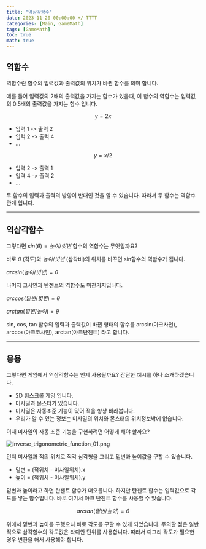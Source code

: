 ```yaml
---
title: "역삼각함수"
date: 2023-11-20 00:00:00 +/-TTTT
categories: [Main, GameMath]
tags: [GameMath]
toc: true
math: true
---
```


## 역함수

역함수란 함수의 입력값과 출력값의 위치가 바뀐 함수를 의미 합니다.

예를 들어 입력값의 2배의 출력값을 가지는 함수가 있을때, 이 함수의 역함수는 입력값의 0.5배의 출력값을 가지는 함수 입니다.

$$
y = 2x
$$
- 입력 1 -> 출력 2
- 입력 2 -> 출력 4
- ...

$$
y = x/2
$$

- 입력 2 -> 출력 1
- 입력 4 -> 출력 2
- ...

두 함수의 입력과 출력의 방향이 반대인 것을 알 수 있습니다. 따라서 두 함수는 역함수 관계 입니다.

---

## 역삼각함수

그렇다면 $sin(\theta) = 높이 / 빗변$ 함수의 역함수는 무엇일까요?

바로 $\theta$ (각도)와 $높이 / 빗변$ (삼각비)의 위치를 바꾸면 sin함수의 역함수가 됩니다.

$arcsin(높이 / 빗변) = \theta$

나머지 코사인과 탄젠트의 역함수도 마찬가지입니다.

$arccos(밑변 / 빗변) = \theta$

$arctan(밑변 / 높이) = \theta$

sin, cos, tan 함수의 입력과 출력값이 바뀐 형태의 함수를 arcsin(아크사인), arccos(아크코사인), arctan(아크탄젠트) 라고 합니다.

---

## 응용

그렇다면 게임에서 역삼각함수는 언제 사용될까요?
간단한 예시를 하나 소개하겠습니다.

- 2D 횡스크롤 게임 입니다. 
- 미사일과 몬스터가 있습니다. 
- 미사일은 자동조준 기능이 있어 적을 항상 바라봅니다.
- 우리가 알 수 있는 정보는 미사일의 위치와 몬스터의 위치정보밖에 없습니다.  

이때 미사일의 자동 조준 기능을 구현하려면 어떻게 해야 할까요?

![inverse_trigonometric_function_01.png](https://1drv.ms/i/c/faa1d6b4af8fb38d/IQSs57p2HEP0QKTBXE9Fhiu-AfmAp-VyUSiDpvLZ4wZtfTA?width=720&height=288)

먼저 미사일과 적의 위치로 직각 삼각형을 그리고 밑변과 높이값을 구할 수 있습니다.

- 밑변 = (적위치 - 미사일위치).x
- 높이 = (적위치 - 미사일위치).y

밑변과 높이라고 하면 탄젠트 함수가 떠오릅니다.  하지만 탄젠트 합수는 입력값으로 각도를 넣는 함수입니다.  바로 여기서 아크 탄젠트 함수를 사용할 수 있습니다.  

$$arctan(밑변 / 높이) = \theta$$

위에서 밑변과 높이를 구했으니 바로 각도를 구할 수 있게 되었습니다. 주의할 점은 일반적으로 삼각함수의 각도값은 라디안 단위를 사용합니다. 따라서 디그리 각도가 필요한 경우 변환을 해서 사용해야 합니다.
